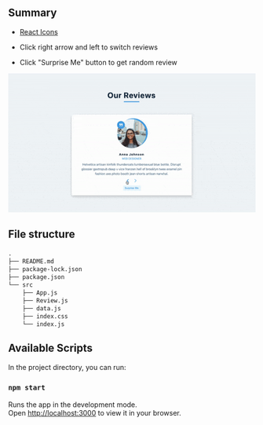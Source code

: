 ## Summary

- [React Icons](https://react-icons.github.io/react-icons)

- Click right arrow and left to switch reviews

- Click "Surprise Me" button to get random review

![](./public/03-reviews.gif)

## File structure

```
.
├── README.md
├── package-lock.json
├── package.json
└── src
    ├── App.js
    ├── Review.js
    ├── data.js
    ├── index.css
    └── index.js

```

## Available Scripts

In the project directory, you can run:

### `npm start`

Runs the app in the development mode.\
Open [http://localhost:3000](http://localhost:3000) to view it in your browser.
